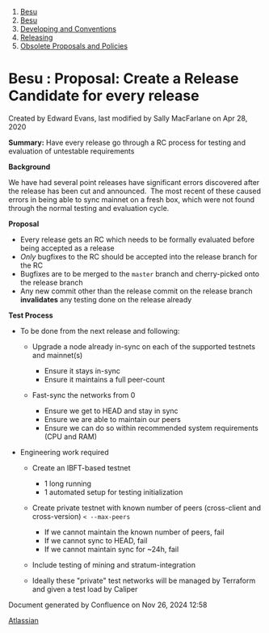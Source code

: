 1. [Besu](index.html)
2. [Besu](Besu_22151173.html)
3. [Developing and Conventions](Developing-and-Conventions_22153909.html)
4. [Releasing](Releasing_22154097.html)
5. [Obsolete Proposals and Policies](Obsolete-Proposals-and-Policies_22154144.html)

# Besu : Proposal: Create a Release Candidate for every release

Created by Edward Evans, last modified by Sally MacFarlane on Apr 28, 2020

**Summary:** Have every release go through a RC process for testing and evaluation of untestable requirements

**Background**

We have had several point releases have significant errors discovered after the release has been cut and announced.  The most recent of these caused errors in being able to sync mainnet on a fresh box, which were not found through the normal testing and evaluation cycle.

**Proposal**

- Every release gets an RC which needs to be formally evaluated before being accepted as a release
- *Only* bugfixes to the RC should be accepted into the release branch for the RC
- Bugfixes are to be merged to the `master` branch and cherry-picked onto the release branch
- Any new commit other than the release commit on the release branch **invalidates** any testing done on the release already

**Test Process**

- To be done from the next release and following:
  
  - Upgrade a node already in-sync on each of the supported testnets and mainnet(s)
    
    - Ensure it stays in-sync
    - Ensure it maintains a full peer-count
  - Fast-sync the networks from 0
    
    - Ensure we get to HEAD and stay in sync
    - Ensure we are able to maintain our peers
    - Ensure we can do so within recommended system requirements (CPU and RAM)
- Engineering work required
  
  - Create an IBFT-based testnet
    
    - 1 long running
    - 1 automated setup for testing initialization
  - Create private testnet with known number of peers (cross-client and cross-version) `< --max-peers` 
    
    - If we cannot maintain the known number of peers, fail
    - If we cannot sync to HEAD, fail
    - If we cannot maintain sync for ~24h, fail
  - Include testing of mining and stratum-integration
  - Ideally these "private" test networks will be managed by Terraform and given a test load by Caliper

Document generated by Confluence on Nov 26, 2024 12:58

[Atlassian](http://www.atlassian.com/)
